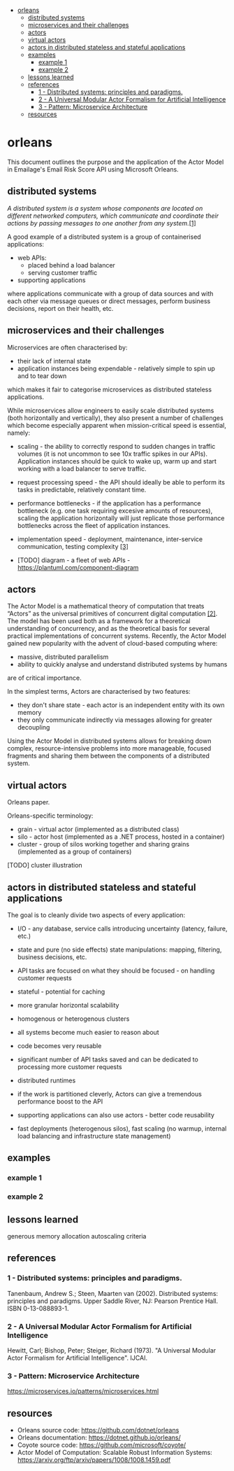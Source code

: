 - [orleans](#orleans)
  - [distributed systems](#distributed-systems)
  - [microservices and their challenges](#microservices-and-their-challenges)
  - [actors](#actors)
  - [virtual actors](#virtual-actors)
  - [actors in distributed stateless and stateful applications](#actors-in-distributed-stateless-and-stateful-applications)
  - [examples](#examples)
    - [example 1](#example-1)
    - [example 2](#example-2)
  - [lessons learned](#lessons-learned)
  - [references](#references)
    - [1 - Distributed systems: principles and paradigms.](#1---distributed-systems-principles-and-paradigms)
    - [2 - A Universal Modular Actor Formalism for Artificial Intelligence](#2---a-universal-modular-actor-formalism-for-artificial-intelligence)
    - [3 - Pattern: Microservice Architecture](#3---pattern-microservice-architecture)
  - [resources](#resources)

# orleans

This document outlines the purpose and the application of the Actor Model in Emailage's Email Risk Score API using Microsoft Orleans.

## distributed systems

*A distributed system is a system whose components are located on different networked computers, which communicate and coordinate their actions by passing messages to one another from any system.*[[1]](#1---distributed-systems-principles-and-paradigms)

A good example of a distributed system is a group of containerised applications:

* web APIs:
  * placed behind a load balancer
  * serving customer traffic
* supporting applications

where applications communicate with a group of data sources and with each other via message queues or direct messages, perform business decisions, report on their health, etc.

## microservices and their challenges

Microservices are often characterised by:

* their lack of internal state
* application instances being expendable - relatively simple to spin up and to tear down

which makes it fair to categorise microservices as distributed stateless applications.

While microservices allow engineers to easily scale distributed systems (both horizontally and vertically), they also present a number of challenges which become especially apparent when mission-critical speed is essential, namely:

* scaling - the ability to correctly respond to sudden changes in traffic volumes (it is not uncommon to see 10x traffic spikes in our APIs). Application instances should be quick to wake up, warm up and start working with a load balancer to serve traffic.
* request processing speed - the API should ideally be able to perform its tasks in predictable, relatively constant time.
* performance bottlenecks - if the application has a performance bottleneck (e.g. one task requiring excesive amounts of resources), scaling the application horizontally will just replicate those performance bottlenecks across the fleet of application instances.
* implementation speed - deployment, maintenance, inter-service communication, testing complexity [[3]](#3---pattern-microservice-architecture)

* [TODO] diagram - a fleet of web APIs - https://plantuml.com/component-diagram

## actors

The Actor Model is a mathematical theory of computation that treats “Actors” as the universal primitives of concurrent digital computation [[2]](#2---a-universal-modular-actor-formalism-for-artificial-intelligence). The model has been used both as a framework for a theoretical understanding of concurrency, and as the theoretical basis for several practical implementations of concurrent systems. Recently, the Actor Model gained new popularity with the advent of cloud-based computing where:

* massive, distributed parallelism
* ability to quickly analyse and understand distributed systems by humans

are of critical importance.

In the simplest terms, Actors are characterised by two features:

* they don't share state - each actor is an independent entity with its own memory
* they only communicate indirectly via messages allowing for greater decoupling

Using the Actor Model in distributed systems allows for breaking down complex, resource-intensive problems into more manageable, focused fragments and sharing them between the components of a distributed system.

## virtual actors

Orleans paper.

Orleans-specific terminology:

* grain - virtual actor (implemented as a distributed class)
* silo - actor host (implemented as a .NET process, hosted in a container)
* cluster - group of silos working together and sharing grains (implemented as a group of containers)

[TODO] cluster illustration

## actors in distributed stateless and stateful applications

The goal is to cleanly divide two aspects of every application:

* I/O - any database, service calls introducing uncertainty (latency, failure, etc.)
* state and pure (no side effects) state manipulations: mapping, filtering, business decisions, etc.

* API tasks are focused on what they should be focused - on handling customer requests
* stateful - potential for caching
* more granular horizontal scalability
* homogenous or heterogenous clusters
* all systems become much easier to reason about
* code becomes very reusable
* significant number of API tasks saved and can be dedicated to processing more customer requests
* distributed runtimes
* if the work is partitioned cleverly, Actors can give a tremendous performance boost to the API
* supporting applications can also use actors - better code reusability
* fast deployments (heterogenous silos), fast scaling (no warmup, internal load balancing and infrastructure state management)

## examples

### example 1

### example 2

## lessons learned

generous memory allocation
autoscaling criteria

## references

### 1 - Distributed systems: principles and paradigms.

Tanenbaum, Andrew S.; Steen, Maarten van (2002). Distributed systems: principles and paradigms. Upper Saddle River, NJ: Pearson Prentice Hall. ISBN 0-13-088893-1.

### 2 - A Universal Modular Actor Formalism for Artificial Intelligence

Hewitt, Carl; Bishop, Peter; Steiger, Richard (1973). "A Universal Modular Actor Formalism for Artificial Intelligence". IJCAI.

### 3 - Pattern: Microservice Architecture

https://microservices.io/patterns/microservices.html

## resources

* Orleans source code: https://github.com/dotnet/orleans
* Orleans documentation: https://dotnet.github.io/orleans/
* Coyote source code: https://github.com/microsoft/coyote/
* Actor Model of Computation: Scalable Robust Information Systems: https://arxiv.org/ftp/arxiv/papers/1008/1008.1459.pdf
